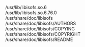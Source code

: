 /usr/lib/libisofs.so.6  
/usr/lib/libisofs.so.6.76.0  
/usr/share/doc/libisofs  
/usr/share/doc/libisofs/AUTHORS  
/usr/share/doc/libisofs/COPYING  
/usr/share/doc/libisofs/COPYRIGHT  
/usr/share/doc/libisofs/README  
